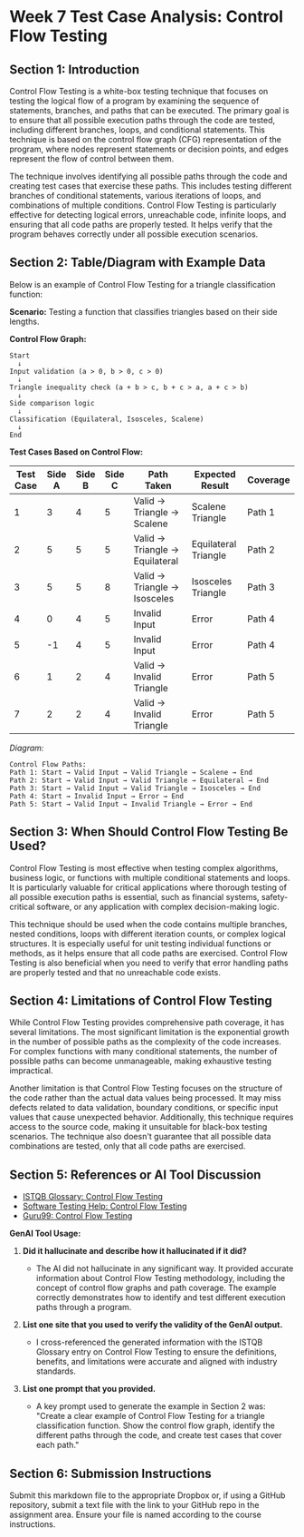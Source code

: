 # Week 7 Test Case Analysis: Control Flow Testing

## Section 1: Introduction
Control Flow Testing is a white-box testing technique that focuses on testing the logical flow of a program by examining the sequence of statements, branches, and paths that can be executed. The primary goal is to ensure that all possible execution paths through the code are tested, including different branches, loops, and conditional statements. This technique is based on the control flow graph (CFG) representation of the program, where nodes represent statements or decision points, and edges represent the flow of control between them.

The technique involves identifying all possible paths through the code and creating test cases that exercise these paths. This includes testing different branches of conditional statements, various iterations of loops, and combinations of multiple conditions. Control Flow Testing is particularly effective for detecting logical errors, unreachable code, infinite loops, and ensuring that all code paths are properly tested. It helps verify that the program behaves correctly under all possible execution scenarios.

## Section 2: Table/Diagram with Example Data
Below is an example of Control Flow Testing for a triangle classification function:

**Scenario:** Testing a function that classifies triangles based on their side lengths.

**Control Flow Graph:**
```
Start
  ↓
Input validation (a > 0, b > 0, c > 0)
  ↓
Triangle inequality check (a + b > c, b + c > a, a + c > b)
  ↓
Side comparison logic
  ↓
Classification (Equilateral, Isosceles, Scalene)
  ↓
End
```

**Test Cases Based on Control Flow:**

| Test Case | Side A | Side B | Side C | Path Taken | Expected Result | Coverage |
|-----------|--------|--------|--------|------------|-----------------|----------|
| 1         | 3      | 4      | 5      | Valid → Triangle → Scalene | Scalene Triangle | Path 1 |
| 2         | 5      | 5      | 5      | Valid → Triangle → Equilateral | Equilateral Triangle | Path 2 |
| 3         | 5      | 5      | 8      | Valid → Triangle → Isosceles | Isosceles Triangle | Path 3 |
| 4         | 0      | 4      | 5      | Invalid Input | Error | Path 4 |
| 5         | -1     | 4      | 5      | Invalid Input | Error | Path 4 |
| 6         | 1      | 2      | 4      | Valid → Invalid Triangle | Error | Path 5 |
| 7         | 2      | 2      | 4      | Valid → Invalid Triangle | Error | Path 5 |

*Diagram:*
```
Control Flow Paths:
Path 1: Start → Valid Input → Valid Triangle → Scalene → End
Path 2: Start → Valid Input → Valid Triangle → Equilateral → End  
Path 3: Start → Valid Input → Valid Triangle → Isosceles → End
Path 4: Start → Invalid Input → Error → End
Path 5: Start → Valid Input → Invalid Triangle → Error → End
```

## Section 3: When Should Control Flow Testing Be Used?
Control Flow Testing is most effective when testing complex algorithms, business logic, or functions with multiple conditional statements and loops. It is particularly valuable for critical applications where thorough testing of all possible execution paths is essential, such as financial systems, safety-critical software, or any application with complex decision-making logic.

This technique should be used when the code contains multiple branches, nested conditions, loops with different iteration counts, or complex logical structures. It is especially useful for unit testing individual functions or methods, as it helps ensure that all code paths are exercised. Control Flow Testing is also beneficial when you need to verify that error handling paths are properly tested and that no unreachable code exists.

## Section 4: Limitations of Control Flow Testing
While Control Flow Testing provides comprehensive path coverage, it has several limitations. The most significant limitation is the exponential growth in the number of possible paths as the complexity of the code increases. For complex functions with many conditional statements, the number of possible paths can become unmanageable, making exhaustive testing impractical.

Another limitation is that Control Flow Testing focuses on the structure of the code rather than the actual data values being processed. It may miss defects related to data validation, boundary conditions, or specific input values that cause unexpected behavior. Additionally, this technique requires access to the source code, making it unsuitable for black-box testing scenarios. The technique also doesn't guarantee that all possible data combinations are tested, only that all code paths are exercised.

## Section 5: References or AI Tool Discussion
- [ISTQB Glossary: Control Flow Testing](https://glossary.istqb.org/en/search/control%20flow%20testing)
- [Software Testing Help: Control Flow Testing](https://www.softwaretestinghelp.com/control-flow-testing/)
- [Guru99: Control Flow Testing](https://www.guru99.com/control-flow-testing.html)

**GenAI Tool Usage:**
1. **Did it hallucinate and describe how it hallucinated if it did?**
   - The AI did not hallucinate in any significant way. It provided accurate information about Control Flow Testing methodology, including the concept of control flow graphs and path coverage. The example correctly demonstrates how to identify and test different execution paths through a program.

2. **List one site that you used to verify the validity of the GenAI output.**
   - I cross-referenced the generated information with the ISTQB Glossary entry on Control Flow Testing to ensure the definitions, benefits, and limitations were accurate and aligned with industry standards.

3. **List one prompt that you provided.**
   - A key prompt used to generate the example in Section 2 was: "Create a clear example of Control Flow Testing for a triangle classification function. Show the control flow graph, identify the different paths through the code, and create test cases that cover each path."

## Section 6: Submission Instructions
Submit this markdown file to the appropriate Dropbox or, if using a GitHub repository, submit a text file with the link to your GitHub repo in the assignment area. Ensure your file is named according to the course instructions.
